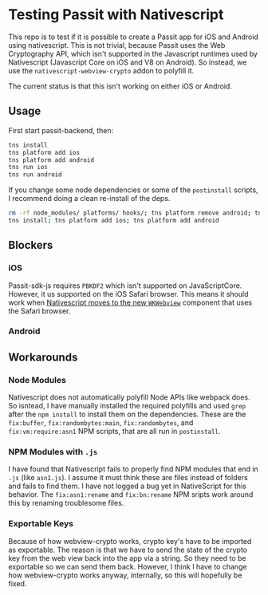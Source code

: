# Testing Passit with Nativescript

This repo is to test if it is possible to create a Passit app for iOS and Android using nativescript.
This is not trivial, because Passit uses the Web Cryptography API, which isn't supported in the Javascript
runtimes used by Nativescript (Javascript Core on iOS and V8 on Android). So instead, we use the
`nativescript-webview-crypto` addon to polyfill it.


The current status is that this isn't working on either iOS or Android.


## Usage

First start passit-backend, then:

```bash
tns install
tns platform add ios
tns platform add android
tns run ios
tns run android
```

If you change some node dependencies or some of the `postinstall` scripts, I recommend
doing a clean re-install of the deps.


```bash
rm -rf node_modules/ platforms/ hooks/; tns platform remove android; tns platform remove android
tns install; tns platform add ios; tns platform add android
```


## Blockers

### iOS

Passit-sdk-js requires `PBKDF2` which isn't supported on JavaScriptCore. However,
it us supported on the iOS Safari browser. This means it should work when
[Nativescript moves to the new `WKWebview`](https://github.com/NativeScript/NativeScript/issues/1287)
component that uses the Safari browser.


### Android


## Workarounds

### Node Modules
Nativescript does not automatically polyfill Node APIs like webpack does.
So isntead, I have manually installed the required polyfills and used `grep`
after the `npm install` to install them on the dependencies. These  are the
`fix:buffer`, `fix:randombytes:main`, `fix:randombytes`, and `fix:vm:require:asn1`
NPM scripts, that are all run in `postinstall`.

### NPM Modules with `.js`
I have found that Nativescript fails to properly find NPM modules that end in `.js` (like `asn1.js`).
I assume it must think these are files instead of folders and fails to find them. I have not
logged a bug yet in NativeScript for this behavior. The `fix:asn1:rename` and `fix:bn:rename`
NPM sripts work around this by renaming troublesome files.

### Exportable Keys

Because of how webview-crypto works, crypto key's have to be imported as exportable. The reason is that we have to send the state of the crypto key from the web view back into the app via a string. So they need to be exportable so we can send them back. However, I think I have to change how webview-crypto works anyway, internally, so this will hopefully be fixed.
